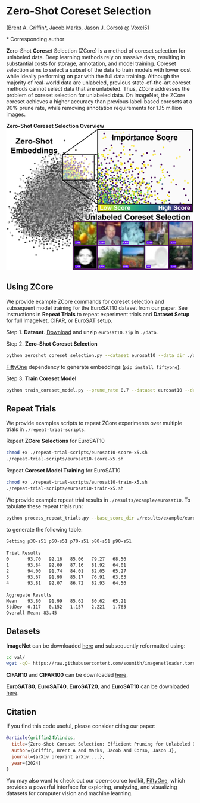# Zero-Shot Coreset Selection

([Brent A. Griffin](https://github.com/griffbr)\*, [Jacob Marks](https://github.com/jacobmarks), [Jason J. Corso](https://github.com/jasoncorso)) @ [Voxel51](https://voxel51.com)

\* Corresponding author

**Z**ero-Shot **Core**set Selection (ZCore) is a method of coreset selection for unlabeled data. Deep learning methods rely on massive data, resulting in substantial costs for storage, annotation, and model training. Coreset selection aims to select a subset of the data to train models with lower cost while ideally performing on par with the full data training. Although the majority of real-world data are unlabeled, previous state-of-the-art coreset methods cannot select data that are unlabeled. Thus, ZCore addresses the problem of coreset selection for unlabeled data. On ImageNet, the ZCore coreset achieves a higher accuracy than previous label-based coresets at a 90% prune rate, while removing annotation requirements for 1.15 million images.

__Zero-Shot Coreset Selection Overview__
![alt text](./figure/main_figure.jpg?raw=true "ZCore Overview")

## Using ZCore
We provide example ZCore commands for coreset selection and subsequent model training for the EuroSAT10 dataset from our paper. See instructions in **Repeat Trials** to repeat experiment trials and **Dataset Setup** for full ImageNet, CIFAR, or EuroSAT setup.

Step 1. **Dataset**. [Download](https://www.dropbox.com/scl/fo/1mhwsunssr6g2v1wio0vq/AEI2cx3aZ2vWvFmSLDfUHtQ?rlkey=kbxo4uae43tnzvk6k7x5hk28u&st=8tkh3oyl&dl=0 "EuroSAT split download") and unzip ``eurosat10.zip`` in ``./data``.

Step 2. **Zero-Shot Coreset Selection**
```bash
python zeroshot_coreset_selection.py --dataset eurosat10 --data_dir ./data --results_dir ./results --embedding clip resnet18 --num_workers 10
```
[FiftyOne](https://github.com/voxel51/fiftyone) dependency to generate embeddings (``pip install fiftyone``).

Step 3. **Train Coreset Model**
```bash
python train_coreset_model.py --prune_rate 0.7 --dataset eurosat10 --data_dir ./data --score_file ./results/eurosat10/zcore-eurosat10-clip-resnet18-1000Ks-2sd-1000nn-4ex-0/score.npy
```

## Repeat Trials
We provide examples scripts to repeat ZCore experiments over multiple trials in `./repeat-trial-scripts`.

Repeat **ZCore Selections** for EuroSAT10
```bash
chmod +x ./repeat-trial-scripts/eurosat10-score-x5.sh
./repeat-trial-scripts/eurosat10-score-x5.sh
```

Repeat **Coreset Model Training** for EuroSAT10
```bash
chmod +x ./repeat-trial-scripts/eurosat10-train-x5.sh
./repeat-trial-scripts/eurosat10-train-x5.sh
```

We provide example repeat trial results in `./results/example/eurosat10`. To tabulate these repeat trials run:
```bash
python process_repeat_trials.py --base_score_dir ./results/example/eurosat10/zcore-eurosat10-clip-resnet18-1000Ks-2sd-1000nn-4ex
```
to generate the following table:
```
Setting p30-s51 p50-s51 p70-s51 p80-s51 p90-s51 

Trial Results
0       93.70   92.16   85.06   79.27   68.56   
1       93.84   92.09   87.16   81.92   64.01   
2       94.00   91.74   84.01   82.05   65.27   
3       93.67   91.90   85.17   76.91   63.63   
4       93.81   92.07   86.72   82.93   64.56   

Aggregate Results
Mean    93.80   91.99   85.62   80.62   65.21   
StdDev  0.117   0.152   1.157   2.221   1.765   
Overall Mean: 83.45   
```

## Datasets

**ImageNet** can be downloaded [here](https://www.kaggle.com/c/imagenet-object-localization-challenge/data "ImageNet download") and subsequently reformatted using:
```bash
cd val/                                                               
wget -qO- https://raw.githubusercontent.com/soumith/imagenetloader.torch/master/valprep.sh | bash
```

**CIFAR10** and **CIFAR100** can be downloaded [here](https://www.cs.toronto.edu/~kriz/cifar.html "CIFAR download").

**EuroSAT80**, **EuroSAT40**, **EuroSAT20**, and **EuroSAT10** can be downloaded [here](https://www.dropbox.com/scl/fo/1mhwsunssr6g2v1wio0vq/AEI2cx3aZ2vWvFmSLDfUHtQ?rlkey=kbxo4uae43tnzvk6k7x5hk28u&st=8tkh3oyl&dl=0 "EuroSAT split download").

## Citation

If you find this code useful, please consider citing our paper:

```bibtex
@article{griffin24blindcs,
  title={Zero-Shot Coreset Selection: Efficient Pruning for Unlabeled Data},
  author={Griffin, Brent A and Marks, Jacob and Corso, Jason J},
  journal={arXiv preprint arXiv:...},
  year={2024}
}
```

You may also want to check out our open-source toolkit, [FiftyOne](https://voxel51.com/fiftyone), which provides a powerful interface for exploring, analyzing, and visualizing datasets for computer vision and machine learning.
